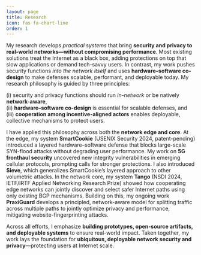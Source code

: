 ```yaml
---
layout: page
title: Research
icon: fas fa-chart-line
order: 1
---
```



<!-- I am a **network security researcher** who designs and builds **practical systems that deliver security and privacy on today’s networks without sacrificing performance**.  -->
My research develops *practical systems* that bring **security and privacy to real-world networks—without compromising performance**. Most existing solutions treat the Internet as a black box, adding protections on top that slow applications or demand tech-savvy users. In contrast, my work pushes security functions *into the network itself* and uses **hardware–software co-design** to make defenses scalable, performant, and deployable today. My research philosophy is guided by three principles:  

(i) security and privacy functions should run *in-network* or be natively **network-aware**,  
(ii) **hardware–software co-design** is essential for scalable defenses, and  
(iii) **cooperation among incentive-aligned actors** enables deployable, collective mechanisms to protect users.

I have applied this philosophy across both the **network edge and core**. At the edge, my system **SmartCookie** (USENIX Security 2024, patent-pending) introduced a layered hardware–software defense that blocks large-scale SYN-flood attacks without degrading user performance. My work on **5G fronthaul security** uncovered new integrity vulnerabilities in emerging cellular protocols, prompting calls for stronger protections. I also introduced **Sieve**, which generalizes SmartCookie’s layered approach to other volumetric attacks. In the network core, my system **Tango** (NSDI 2024, IETF/IRTF Applied Networking Research Prize) showed how cooperating edge networks can jointly discover and select safer Internet paths using only existing BGP mechanisms. Building on this, my ongoing work **PraxiGuard** develops a principled, network-aware model for splitting traffic across multiple paths to jointly optimize privacy and performance, mitigating website-fingerprinting attacks.

Across all efforts, I emphasize **building prototypes, open-source artifacts, and deployable systems** to ensure real-world impact. Taken together, my work lays the foundation for **ubiquitous, deployable network security and privacy**—protecting users at Internet scale.


<!-- Looking ahead, I am excited to extend this agenda in three directions that naturally invite hands-on undergraduate and graduate participation:  
1. conducting **measurement studies closer to the user** by turning campus and home networks into living laboratories for identifying vulnerabilities in emerging devices such as IoT sensors and drones;  
2. designing a **unifying framework for split-functionality defenses**, combining centralized reasoning with distributed enforcement using accessible platforms like eBPF; and  
3. investigating the **security and performance challenges of AI and large-language-model workloads**, which stress networks in new ways and open novel attack surfaces.   -->

